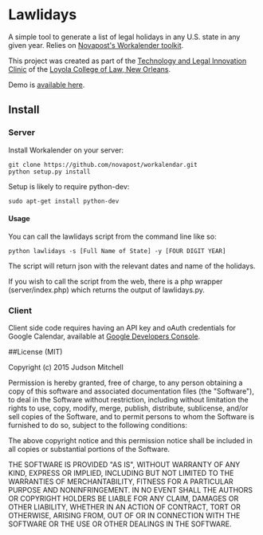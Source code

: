 # Lawlidays 

A simple tool to generate a list of legal holidays in any U.S. state 
in any given year. Relies on [Novapost's Workalender toolkit](https://github.com/novapost/workalendar).

This project was created as part of the [Technology and Legal Innovation Clinic](http://loyolalawtech.org)
of the [Loyola College of Law, New Orleans](http://law.loyno.edu).

Demo is [available here](http://loyolalawtech.org/lawlidays/).

## Install

### Server
Install Workalender on your server:

```
git clone https://github.com/novapost/workalendar.git
python setup.py install
```

Setup is likely to require python-dev:
```
sudo apt-get install python-dev
```

#### Usage

You can call the lawlidays script from the command line like so:

```
python lawlidays -s [Full Name of State] -y [FOUR DIGIT YEAR]
```

The script will return json with the relevant dates and name of the holidays.

If you wish to call the script from the web, there is a php wrapper (server/index.php)
which returns the output of lawlidays.py.

### Client

Client side code requires having an API key and oAuth credentials for Google Calendar, available
at [Google Developers Console](https://console.developers.google.com). 

##License (MIT)

Copyright (c) 2015 Judson Mitchell

Permission is hereby granted, free of charge, to any person obtaining a copy of
this software and associated documentation files (the "Software"), to deal in the
Software without restriction, including without limitation the rights to use,
copy, modify, merge, publish, distribute, sublicense, and/or sell copies of the
Software, and to permit persons to whom the Software is furnished to do so, 
subject to the following conditions:

The above copyright notice and this permission notice shall be included in all
copies or substantial portions of the Software.

THE SOFTWARE IS PROVIDED "AS IS", WITHOUT WARRANTY OF ANY KIND, EXPRESS OR IMPLIED, 
INCLUDING BUT NOT LIMITED TO THE WARRANTIES OF MERCHANTABILITY, FITNESS FOR A PARTICULAR
PURPOSE AND NONINFRINGEMENT. IN NO EVENT SHALL THE AUTHORS OR COPYRIGHT HOLDERS BE
LIABLE FOR ANY CLAIM, DAMAGES OR OTHER LIABILITY, WHETHER IN AN ACTION OF CONTRACT,
TORT OR OTHERWISE, ARISING FROM, OUT OF OR IN CONNECTION WITH THE SOFTWARE OR
THE USE OR OTHER DEALINGS IN THE SOFTWARE.


